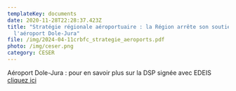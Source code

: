 ```yaml
---
templateKey: documents
date: 2020-11-28T22:28:37.423Z
title: "Stratégie régionale aéroportuaire : la Région arrête son soutien à
  l'aéroport Dole-Jura"
file: /img/2024-04-11crbfc_strategie_aeroports.pdf
photo: /img/ceser.png
category: CESER
---
```

Aéroport Dole-Jura : pour en savoir plus sur la DSP signée avec EDEIS [cliquez ici](https://fne-bfc.fr/img/ceser/2019-07-05CD39-DSP-Edeis-2020-2028.zip)